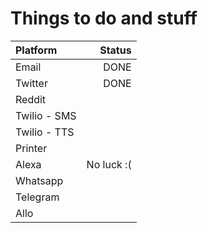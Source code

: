 # Things to do and stuff

| Platform | Status |
|:---------|-------:|
| Email | DONE |
| Twitter | DONE |
| Reddit ||
| Twilio - SMS ||
| Twilio - TTS ||
| Printer ||
| Alexa | No luck :( |
| Whatsapp ||
| Telegram ||
| Allo ||
